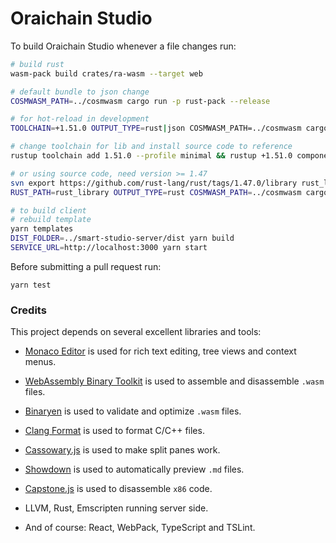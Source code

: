 # Oraichain Studio

To build Oraichain Studio whenever a file changes run:

```bash
# build rust
wasm-pack build crates/ra-wasm --target web

# default bundle to json change
COSMWASM_PATH=../cosmwasm cargo run -p rust-pack --release

# for hot-reload in development
TOOLCHAIN=+1.51.0 OUTPUT_TYPE=rust|json COSMWASM_PATH=../cosmwasm cargo run -p rust-pack --release

# change toolchain for lib and install source code to reference
rustup toolchain add 1.51.0 --profile minimal && rustup +1.51.0 component add rust-src

# or using source code, need version >= 1.47
svn export https://github.com/rust-lang/rust/tags/1.47.0/library rust_library
RUST_PATH=rust_library OUTPUT_TYPE=rust COSMWASM_PATH=../cosmwasm cargo run -p rust-pack --release

# to build client
# rebuild template
yarn templates
DIST_FOLDER=../smart-studio-server/dist yarn build
SERVICE_URL=http://localhost:3000 yarn start
```

Before submitting a pull request run:

```
yarn test
```

### Credits

This project depends on several excellent libraries and tools:

- [Monaco Editor](https://github.com/Microsoft/monaco-editor) is used for rich text editing, tree views and context menus.

- [WebAssembly Binary Toolkit](https://github.com/WebAssembly/wabt) is used to assemble and disassemble `.wasm` files.

- [Binaryen](https://github.com/WebAssembly/binaryen/) is used to validate and optimize `.wasm` files.

- [Clang Format](https://github.com/tbfleming/cib) is used to format C/C++ files.

- [Cassowary.js](https://github.com/slightlyoff/cassowary.js/) is used to make split panes work.

- [Showdown](https://github.com/showdownjs/showdown) is used to automatically preview `.md` files.

- [Capstone.js](https://alexaltea.github.io/capstone.js/) is used to disassemble `x86` code.

- LLVM, Rust, Emscripten running server side.

- And of course: React, WebPack, TypeScript and TSLint.
